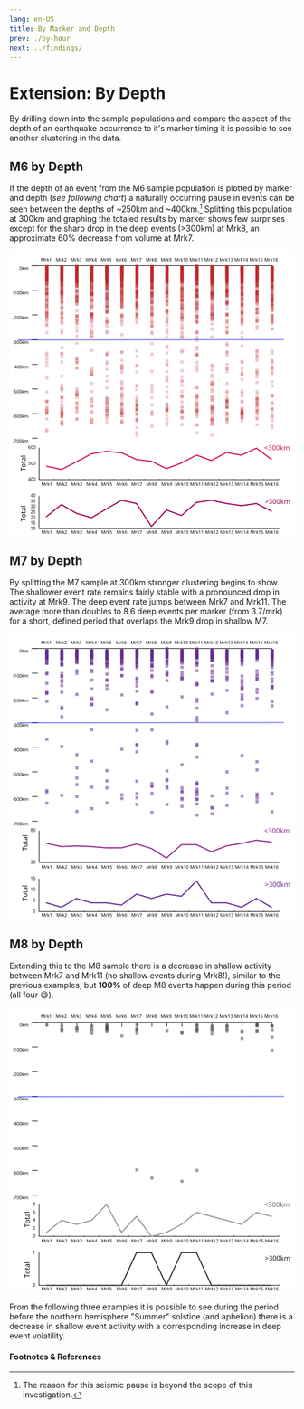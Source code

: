 ```yaml
---
lang: en-US
title: By Marker and Depth
prev: ./by-hour
next: ../findings/
---
```


# Extension: By Depth

By drilling down into the sample populations and compare the aspect of the depth of an earthquake occurrence to it's marker timing it is possible to see another clustering in the data.

## M6 by Depth

If the depth of an event from the M6 sample population is plotted by marker and depth (*see following chart*) a naturally occurring pause in events can be seen between the depths of ~250km and ~400km.[^first] Splitting this population at 300km and graphing the totaled results by marker shows few surprises except for the sharp drop in the deep events (>300km) at Mrk8, an approximate 60% decrease from volume at Mrk7.

![M6 Markers by Depth](../_media/graphs/depth-m6.svg)

## M7 by Depth

By splitting the M7 sample at 300km stronger clustering begins to show. The shallower event rate remains fairly stable with a pronounced drop in activity at Mrk9. The deep event rate jumps between Mrk7 and Mrk11. The average more than doubles to 8.6 deep events per marker (from 3.7/mrk) for a short, defined period that overlaps the Mrk9 drop in shallow M7.

![M7 Markers by Depth](../_media/graphs/depth-m7.svg)

## M8 by Depth

Extending this to the M8 sample there is a decrease in shallow activity between Mrk7 and Mrk11 (no shallow events during Mrk8!), similar to the previous examples, but  **100%** of deep M8 events happen during this period (all four :smile:).

![M8 Markers by Depth](../_media/graphs/depth-m8.svg)

From the following three examples it is possible to see during the period before the northern hemisphere "Summer" solstice (and aphelion) there is a decrease in shallow event activity with a corresponding increase in deep event volatility.

#### Footnotes & References
[^first]: The reason for this seismic pause is beyond the scope of this investigation.